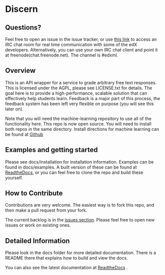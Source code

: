 Discern
====================

Questions?
---------------------
Feel free to open an issue in the issue tracker, or use [this link](http://webchat.freenode.net/?channels=#edxml) to access an IRC chat room for real time
communication with some of the edX developers.  Alternatively, you can use your own IRC chat client and point it at freenode(chat.freenode.net).  The channel is #edxml.

Overview
---------------------
This is an API wrapper for a service to grade arbitrary free text responses.
This is licensed under the AGPL, please see LICENSE.txt for details.
The goal here is to provide a high-performance, scalable solution that can effectively help students learn.
Feedback is a major part of this process, the feedback system has been left very flexible on purpose (you will see this later on).

Note that you will need the machine-learning repository to use all of the functionality here.  This repo is now open source.  You will need to install both repos in the same directory.  Install directions for machine learning can be found at [Github](https://github.com/edx/machine-learning)

Examples and getting started
-----------------------
Please see docs/installation for installation information.  Examples can be found in docs/examples.  A built version of these can be found at [ReadtheDocs](http://ml-api.readthedocs.org/en/latest/), or you can feel free to clone the repo and build these yourself.

How to Contribute
-----------------------
Contributions are very welcome.  The easiest way is to fork this repo, and then make a pull request from your fork.

The current backlog is in the [issues section](http://github.com/edx/discern/issues?labels=&page=1&state=open).
Please feel free to open new issues or work on existing ones.

Detailed Information
-------------------------
Please look in the docs folder for more detailed documentation.  There is a README there that explains how to build
and view the docs.

You can also see the latest documentation at [ReadtheDocs](http://ml-api.readthedocs.org/en/latest/) .
